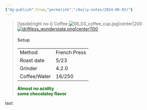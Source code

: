 ```yaml
---
{"dg-publish":true,"permalink":"/daily-notes/2024-06-03/"}
---
```


> [!aside|right no-i] Coffee
> ![06_03_coffee_cup.jpg|center|200](/img/user/images/06_03_coffee_cup.jpg)
> [![driftless_wonderstate.png|center|100](/img/user/images/driftless_wonderstate.png)](https://wonderstate.com/products/organic-driftless-3)
> #### Setup
> |  |  |
> | ---- | ---- |
> | Method | French Press |
> | Roast date | 5/23 |
> | Grinder | 4.2.0 |
> | Coffee/Water | 16/250 |
> 
> <font style="color:darkgreen">**Almost no acidity<br>some chocolatey flavor**</font>

text

